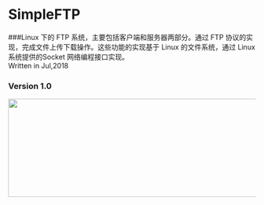 # SimpleFTP
###Linux 下的 FTP 系统，主要包括客户端和服务器两部分。通过 FTP 协议的实现，完成文件上传下载操作。这些功能的实现基于 Linux 的文件系统，通过 Linux 系统提供的Socket 网络编程接口实现。
<br/>
Written in Jul,2018
### Version 1.0
<div align=center>
<img width="660" height="200" src="https://github.com/hazyao/SimpleFTP/raw/master/demo/demo.PNG"/>
</div>
</br>
